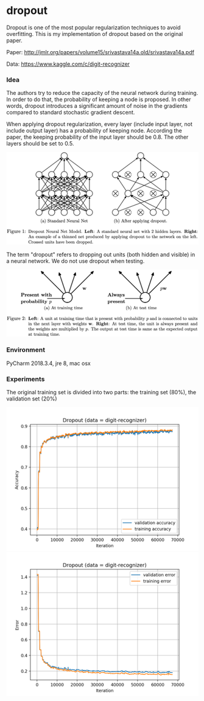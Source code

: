 # dropout
Dropout is one of the most popular regularization techniques to avoid overfitting. This is my implementation of dropout based on the original paper.

Paper: http://jmlr.org/papers/volume15/srivastava14a.old/srivastava14a.pdf

Data: https://www.kaggle.com/c/digit-recognizer

### Idea

The authors try to reduce the capacity of the neural network during training. In order to do that, the probability of keeping a node is proposed. In other words, dropout introduces a significant amount of noise in the gradients compared to standard stochastic gradient descent.

When applying dropout regularization, every layer (include input layer, not include output layer) has a probability of keeping node. According the paper, the keeping probability of the input layer should be 0.8. The other layers should be set to 0.5.

<img src="https://github.com/ducanhnguyen/dropout/blob/master/img/dropout.png" width="650">

The term "dropout" refers to dropping out units (both hidden and visible) in a neural network. We do not use dropout when testing.

<img src="https://github.com/ducanhnguyen/dropout/blob/master/img/pkeep.png" width="650">

### Environment
PyCharm 2018.3.4, jre 8, mac osx

### Experiments

The original training set is divided into two parts: the training set (80%), the validation set (20%)

<img src="https://github.com/ducanhnguyen/dropout/blob/master/img/accuracy.png" width="550">

<img src="https://github.com/ducanhnguyen/dropout/blob/master/img/error.png" width="550">
